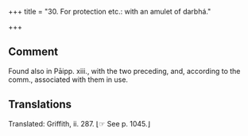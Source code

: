 +++
title = "30. For protection etc.: with an amulet of darbhá."

+++
## Comment
Found also in Pāipp. xiii., with the two preceding, and, according to the comm., associated with them in use.


## Translations
Translated: Griffith, ii. 287. ⌊☞ See p. 1045.⌋
